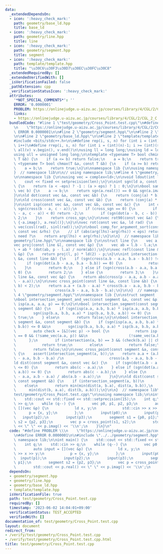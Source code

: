 ```yaml
---
data:
  _extendedDependsOn:
  - icon: ':heavy_check_mark:'
    path: geometry/base_ld.hpp
    title: base_ld
  - icon: ':heavy_check_mark:'
    path: geometry/line.hpp
    title: line
  - icon: ':heavy_check_mark:'
    path: geometry/segment.hpp
    title: segment
  - icon: ':heavy_check_mark:'
    path: template/template.hpp
    title: "\u30C6\u30F3\u30D7\u30EC\u30FC\u30C8"
  _extendedRequiredBy: []
  _extendedVerifiedWith: []
  _isVerificationFailed: false
  _pathExtension: cpp
  _verificationStatusIcon: ':heavy_check_mark:'
  attributes:
    '*NOT_SPECIAL_COMMENTS*': ''
    ERROR: '0.0000001'
    PROBLEM: https://onlinejudge.u-aizu.ac.jp/courses/library/4/CGL/2/CGL_2_C
    links:
    - https://onlinejudge.u-aizu.ac.jp/courses/library/4/CGL/2/CGL_2_C
  bundledCode: "#line 1 \"test/geometry/Cross_Point.test.cpp\"\n#define PROBLEM \\\
    \n    \"https://onlinejudge.u-aizu.ac.jp/courses/library/4/CGL/2/CGL_2_C\"\n#define\
    \ ERROR 0.0000001\n\n#line 2 \"geometry/segment.hpp\"\n\n#line 2 \"geometry/line.hpp\"\
    \n\n#line 2 \"geometry/base_ld.hpp\"\n\n#line 2 \"template/template.hpp\"\n\n\
    #include <bits/stdc++.h>\n\n#define rep(i, s, n) for (int i = (int)(s); i < (int)(n);\
    \ i++)\n#define rrep(i, s, n) for (int i = (int)(n)-1; i >= (int)(s); i--)\n#define\
    \ all(v) v.begin(), v.end()\n\nusing ll = long long;\nusing ld = long double;\n\
    using ull = unsigned long long;\n\ntemplate <typename T> bool chmin(T &a, const\
    \ T &b) {\n    if (a <= b) return false;\n    a = b;\n    return true;\n}\ntemplate\
    \ <typename T> bool chmax(T &a, const T &b) {\n    if (a >= b) return false;\n\
    \    a = b;\n    return true;\n}\n\nnamespace lib {\n\nusing namespace std;\n\n\
    }  // namespace lib\n\n// using namespace lib;\n#line 4 \"geometry/base_ld.hpp\"\
    \n\nnamespace lib {\n\nusing vec = complex<ld>;\n\nvoid ldout(int len = 20) {\n\
    \    cout << fixed << setprecision(len);\n}\n\nint sgn(ld a, const ld eps = 1e-7)\
    \ {\n    return (a < -eps) ? -1 : (a > eps) ? 1 : 0;\n}\n\nbool same_vec(vec a,\
    \ vec b) {\n    a -= b;\n    return sgn(a.real()) == 0 && sgn(a.imag()) == 0;\n\
    }\n\nld dot(const vec &a, const vec &b) {\n    return (conj(a) * b).real();\n\
    }\n\nld cross(const vec &a, const vec &b) {\n    return (conj(a) * b).imag();\n\
    }\n\nint isp(const vec &a, const vec &b, const vec &c) {\n    int cross_sgn =\
    \ sgn(cross(b - a, c - a));\n    if (cross_sgn == 0) {\n        if (sgn(dot(b\
    \ - a, c - a)) < 0) return -2;\n        if (sgn(dot(a - b, c - b)) < 0) return\
    \ 2;\n    }\n    return cross_sgn;\n}\n\nvec rot90(const vec &a) {\n    return\
    \ {-a.imag(), a.real()};\n}\n\nvec rot(const vec &a, ld rad) {\n    return a *\
    \ vec(cosl(rad), sinl(rad));\n}\n\nbool comp_for_argument_sort(const vec &lhs,\
    \ const vec &rhs) {\n    // if (abs(arg(lhs)-arg(rhs)) < eps) return false; //\
    \ need ?\n    return arg(lhs) < arg(rhs);\n}\n\n}  // namespace lib\n#line 4 \"\
    geometry/line.hpp\"\n\nnamespace lib {\n\nstruct line {\n    vec a, b;\n};\n\n\
    vec proj(const line &l, const vec &p) {\n    vec ab = l.b - l.a;\n    return l.a\
    \ + ab * (dot(ab, p - l.a) / norm(ab));\n}\n\nvec refl(const line &l, const vec\
    \ &p) {\n    return proj(l, p) * ld(2) - p;\n}\n\nint intersection(const line\
    \ &a, const line &b) {\n    if (sgn(cross(a.b - a.a, b.a - b.b)) != 0) {\n   \
    \     if (sgn(dot(a.b - a.a, b.a - b.b)) == 0) {\n            return 1;\n    \
    \    }\n        return 0;\n    } else if (sgn(cross(a.b - a.a, b.a - a.a)) !=\
    \ 0) {\n        return 2;\n    } else {\n        return 3;\n    }\n}\n\nld dist(const\
    \ line &a, const vec &p) {\n    return abs(cross(p - a.a, a.b - a.a) / abs(a.b\
    \ - a.a));\n}\n\nvec cross_point(const line &a, const line &b) {\n    assert(intersection(a,\
    \ b) < 2);\n    return a.a + (a.b - a.a) * cross(b.a - a.a, b.b - b.a) /\n   \
    \                  cross(a.b - a.a, b.b - b.a);\n}\n\n}  // namespace lib\n#line\
    \ 4 \"geometry/segment.hpp\"\n\nnamespace lib {\n\nstruct segment : line {};\n\
    \nbool intersection_segment_and_vec(const segment &a, const vec &p) {\n    return\
    \ isp(a.a, a.a, p) == 0;\n}\n\nbool intersection_segment(const segment &a, const\
    \ segment &b) {\n    if (sgn(isp(a.a, a.b, b.a) * isp(a.a, a.b, b.b)) <= 0 &&\n\
    \        sgn(isp(b.a, b.b, a.a) * isp(b.a, b.b, a.b)) <= 0) {\n        return\
    \ true;\n    } else\n        return false;\n}\n\nbool intersection_segment_nobundary(const\
    \ segment &a, const segment &b) {\n    if (sgn(isp(a.a, a.b, b.a) * isp(a.a, a.b,\
    \ b.b)) <= 0 &&\n        sgn(isp(b.a, b.b, a.a) * isp(b.a, b.b, a.b)) <= 0) {\n\
    \        auto check = [&](vec p) -> bool {\n            return isp(a.a, b.a, p)\
    \ == 0 && (!same_vec(a.a, p)) &&\n                   (!same_vec(a.b, p));\n  \
    \      };\n        if (intersection(a, b) == 3 && (check(b.a) || check(b.b)))\n\
    \            return true;\n        else\n            return false;\n    } else\n\
    \        return false;\n}\n\nvec cross_point(const segment &a, const segment &b)\
    \ {\n    assert(intersection_segment(a, b));\n    return a.a + (a.b - a.a) * cross(b.a\
    \ - a.a, b.b - b.a) /\n                     cross(a.b - a.a, b.b - b.a);\n}\n\n\
    ld dist(const segment &a, const vec &c) {\n    if (sgn(dot(a.b - a.a, c - a.a))\
    \ <= 0) {\n        return abs(c - a.a);\n    } else if (sgn(dot(a.a - a.b, c -\
    \ a.b)) <= 0) {\n        return abs(c - a.b);\n    } else {\n        return abs(cross(c\
    \ - a.a, a.b - a.a) / abs(a.b - a.a));\n    }\n}\n\nld dist(const segment &a,\
    \ const segment &b) {\n    if (intersection_segment(a, b))\n        return 0;\n\
    \    else\n        return min(min(dist(a, b.a), dist(a, b.b)),\n             \
    \      min(dist(b, a.a), dist(b, a.b)));\n}\n\n}  // namespace lib\n#line 6 \"\
    test/geometry/Cross_Point.test.cpp\"\n\nusing namespace lib;\n\nint main() {\n\
    \    std::cout << std::fixed << std::setprecision(15);\n    int q;\n    std::cin\
    \ >> q;\n    while (q--) {\n        vec p0, p1, p2, p3;\n        auto input =\
    \ [](vec &p) {\n            ld x, y;\n            std::cin >> x >> y;\n      \
    \      p = {x, y};\n        };\n        input(p0);\n        input(p1);\n     \
    \   input(p2);\n        input(p3);\n        segment s1 = {p0, p1};\n        segment\
    \ s2 = {p2, p3};\n        vec p = cross_point(s1, s2);\n        std::cout << p.real()\
    \ << \" \" << p.imag() << '\\n';\n    }\n}\n"
  code: "#define PROBLEM \\\n    \"https://onlinejudge.u-aizu.ac.jp/courses/library/4/CGL/2/CGL_2_C\"\
    \n#define ERROR 0.0000001\n\n#include \"../../geometry/segment.hpp\"\n\nusing\
    \ namespace lib;\n\nint main() {\n    std::cout << std::fixed << std::setprecision(15);\n\
    \    int q;\n    std::cin >> q;\n    while (q--) {\n        vec p0, p1, p2, p3;\n\
    \        auto input = [](vec &p) {\n            ld x, y;\n            std::cin\
    \ >> x >> y;\n            p = {x, y};\n        };\n        input(p0);\n      \
    \  input(p1);\n        input(p2);\n        input(p3);\n        segment s1 = {p0,\
    \ p1};\n        segment s2 = {p2, p3};\n        vec p = cross_point(s1, s2);\n\
    \        std::cout << p.real() << \" \" << p.imag() << '\\n';\n    }\n}"
  dependsOn:
  - geometry/segment.hpp
  - geometry/line.hpp
  - geometry/base_ld.hpp
  - template/template.hpp
  isVerificationFile: true
  path: test/geometry/Cross_Point.test.cpp
  requiredBy: []
  timestamp: '2023-06-02 14:04:01+09:00'
  verificationStatus: TEST_ACCEPTED
  verifiedWith: []
documentation_of: test/geometry/Cross_Point.test.cpp
layout: document
redirect_from:
- /verify/test/geometry/Cross_Point.test.cpp
- /verify/test/geometry/Cross_Point.test.cpp.html
title: test/geometry/Cross_Point.test.cpp
---
```

